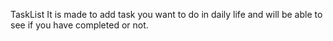  TaskList 
 It is made to add task you want to do in daily life and will be able to see if you have completed or not.
 
